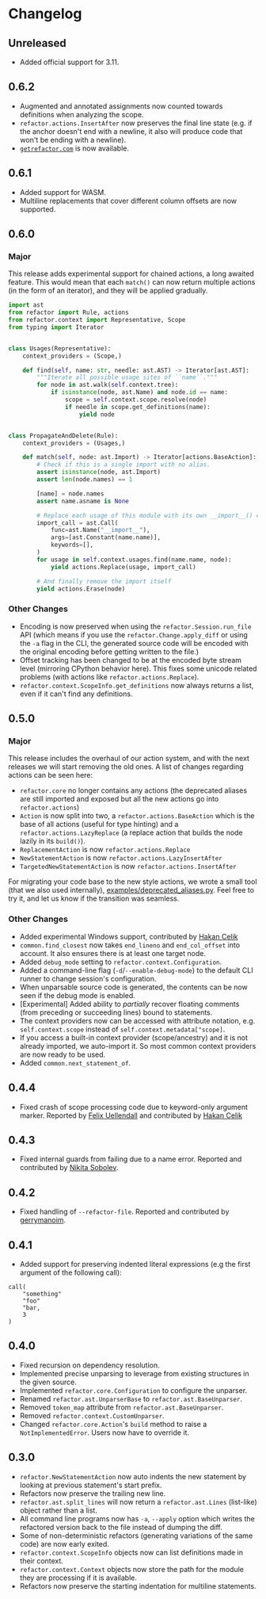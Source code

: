 # Changelog

## Unreleased

- Added official support for 3.11.

## 0.6.2

- Augmented and annotated assignments now counted towards definitions when analyzing the scope.
- `refactor.actions.InsertAfter` now preserves the final line state (e.g. if the anchor doesn't end with a newline, it also will produce code that won't be ending with a newline).
- [`getrefactor.com`](https://getrefactor.com) is now available.

## 0.6.1

- Added support for WASM.
- Multiline replacements that cover different column offsets are now supported.

## 0.6.0

### Major

This release adds experimental support for chained actions, a long awaited
feature. This would mean that each `match()` can now return multiple actions (in
the form of an iterator), and they will be applied gradually.

```py
import ast
from refactor import Rule, actions
from refactor.context import Representative, Scope
from typing import Iterator


class Usages(Representative):
    context_providers = (Scope,)

    def find(self, name: str, needle: ast.AST) -> Iterator[ast.AST]:
        """Iterate all possible usage sites of ``name``."""
        for node in ast.walk(self.context.tree):
            if isinstance(node, ast.Name) and node.id == name:
                scope = self.context.scope.resolve(node)
                if needle in scope.get_definitions(name):
                    yield node


class PropagateAndDelete(Rule):
    context_providers = (Usages,)

    def match(self, node: ast.Import) -> Iterator[actions.BaseAction]:
        # Check if this is a single import with no alias.
        assert isinstance(node, ast.Import)
        assert len(node.names) == 1

        [name] = node.names
        assert name.asname is None

        # Replace each usage of this module with its own __import__() call.
        import_call = ast.Call(
            func=ast.Name("__import__"),
            args=[ast.Constant(name.name)],
            keywords=[],
        )
        for usage in self.context.usages.find(name.name, node):
            yield actions.Replace(usage, import_call)

        # And finally remove the import itself
        yield actions.Erase(node)
```

### Other Changes
- Encoding is now preserved when using the `refactor.Session.run_file` API (which means if you use the `refactor.Change.apply_diff` or using the `-a` flag in the CLI, the generated source code will be encoded
with the original encoding before getting written to the file.)
- Offset tracking has been changed to be at the encoded byte stream level (mirroring CPython behavior here). This fixes some unicode related problems (with actions like `refactor.actions.Replace`).
- `refactor.context.ScopeInfo.get_definitions` now always returns a list, even
  if it can't find any definitions.

## 0.5.0

### Major

This release includes the overhaul of our action system, and with the next
releases we will start removing the old ones. A list of changes regarding
actions can be seen here:

- `refactor.core` no longer contains any actions (the deprecated aliases are
  still imported and exposed but all the new actions go into `refactor.actions`)
- `Action` is now split into two, a `refactor.actions.BaseAction` which is the
  base of all actions (useful for type hinting) and a
  `refactor.actions.LazyReplace` (a replace action that builds the node lazily
  in its `build()`).
- `ReplacementAction` is now `refactor.actions.Replace`
- `NewStatementAction` is now `refactor.actions.LazyInsertAfter`
- `TargetedNewStatementAction` is now `refactor.actions.InsertAfter`

For migrating your code base to the new style actions, we wrote a small tool
(that we also used internally),
[examples/deprecated_aliases.py](https://github.com/isidentical/refactor/blob/main/examples/deprecated_aliases.py).
Feel free to try it, and let us know if the transition was seamless.

### Other Changes

- Added experimental Windows support, contributed by
  [Hakan Celik](https://github.com/hakancelikdev)
- `common.find_closest` now takes `end_lineno` and `end_col_offset` into
  account. It also ensures there is at least one target node.
- Added `debug_mode` setting to `refactor.context.Configuration`.
- Added a command-line flag (`-d`/`--enable-debug-mode`) to the default CLI
  runner to change session's configuration.
- When unparsable source code is generated, the contents can be now seen if the
  debug mode is enabled.
- \[Experimental\] Added ability to *partially* recover floating comments (from
  preceding or succeeding lines) bound to statements.
- The context providers now can be accessed with attribute notation, e.g.
  `self.context.scope` instead of `self.context.metadata["scope]`.
- If you access a built-in context provider (scope/ancestry) and it is not
  already imported, we auto-import it. So most common context providers are now
  ready to be used.
- Added `common.next_statement_of`.

## 0.4.4

- Fixed crash of scope processing code due to keyword-only argument marker.
  Reported by [Felix Uellendall](https://github.com/feluelle) and contributed by
  [Hakan Celik](https://github.com/hakancelikdev)

## 0.4.3

- Fixed internal guards from failing due to a name error. Reported and
  contributed by [Nikita Sobolev](https://github.com/sobolevn).

## 0.4.2

- Fixed handling of `--refactor-file`. Reported and contributed by
  [gerrymanoim](https://github.com/gerrymanoim).

## 0.4.1

- Added support for preserving indented literal expressions (e.g the first
  argument of the following call):

```
call(
    "something"
    "foo"
    "bar,
    3
)
```

## 0.4.0

- Fixed recursion on dependency resolution.
- Implemented precise unparsing to leverage from existing structures in the
  given source.
- Implemented `refactor.core.Configuration` to configure the unparser.
- Renamed `refactor.ast.UnparserBase` to `refactor.ast.BaseUnparser`.
- Removed `token_map` attribute from `refactor.ast.BaseUnparser`.
- Removed `refactor.context.CustomUnparser`.
- Changed `refactor.core.Action`'s `build` method to raise a
  `NotImplementedError`. Users now have to override it.

## 0.3.0

- `refactor.NewStatementAction` now auto indents the new statement by looking at
  previous statement's start prefix.
- Refactors now preserve the trailing new line.
- `refactor.ast.split_lines` will now return a `refactor.ast.Lines` (list-like)
  object rather than a list.
- All command line programs now has `-a`, `--apply` option which writes the
  refactored version back to the file instead of dumping the diff.
- Some of non-deterministic refactors (generating variations of the same code)
  are now early exited.
- `refactor.context.ScopeInfo` objects now can list definitions made in their
  context.
- `refactor.context.Context` objects now store the path for the module they are
  processing if it is available.
- Refactors now preserve the starting indentation for multiline statements.
